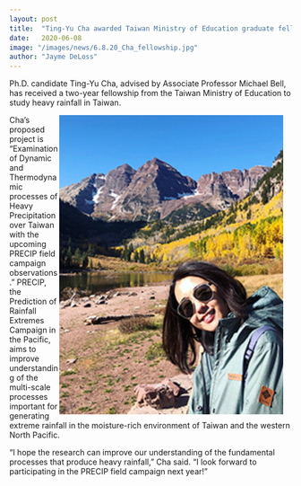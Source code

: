 ```yaml
---
layout: post
title:  "Ting-Yu Cha awarded Taiwan Ministry of Education graduate fellowship"
date:   2020-06-08 
image: "/images/news/6.8.20_Cha_fellowship.jpg"
author: "Jayme DeLoss"
---
```


Ph.D. candidate Ting-Yu Cha, advised by Associate Professor Michael Bell, has received a two-year fellowship from the Taiwan Ministry of Education to study heavy rainfall in Taiwan.

<!--more-->

<img src="/images/news/6.8.20_Cha_fellowship.jpg"
     alt="Ting-Yu's photo"
     style="float: right; margin-right: 15px; width: 400px" />
     

Cha’s proposed project is “Examination of Dynamic and Thermodynamic processes of Heavy Precipitation over Taiwan with the upcoming PRECIP field campaign observations.” PRECIP, the Prediction of Rainfall Extremes Campaign in the Pacific, aims to improve understanding of the multi-scale processes important for generating extreme rainfall in the moisture-rich environment of Taiwan and the western North Pacific. 

“I hope the research can improve our understanding of the fundamental processes that produce heavy rainfall,” Cha said. “I look forward to participating in the PRECIP field campaign next year!”
